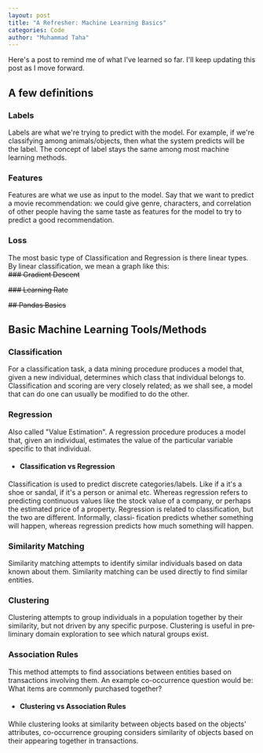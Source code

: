 ```yaml
---
layout: post
title: "A Refresher: Machine Learning Basics"
categories: Code
author: "Muhammad Taha"
---
```


Here's a post to remind me of what I've learned so far. I'll keep updating this post as I move forward.

## A few definitions
### Labels
Labels are what we're trying to predict with the model. For example, if we're classifying among animals/objects, then what the system predicts will be the label.
The concept of label stays the same among most machine learning methods.

### Features
Features are what we use as input to the model. 
Say that we want to predict a movie recommendation: we could give genre, characters, and correlation of other people having the same taste as features for the model to try to predict a good recommendation.

### Loss 
The most basic type of Classification and Regression is there linear types.
By linear classification, we mean a graph like this:  
~~### Gradient Descent~~

~~### Learning Rate~~

~~## Pandas Basics~~

## Basic Machine Learning Tools/Methods

### Classification
For a classification task, a data mining procedure produces a model that, given a new individual, determines which class that individual belongs to. Classification and scoring are very closely related; as we shall see, a model that can do one can usually be modified to do the other.

### Regression
Also called "Value Estimation". A regression procedure produces a model that, given an individual, estimates the value of the particular variable specific to that individual.


* #### Classification vs Regression
Classification is used to predict discrete categories/labels. Like if a it's a shoe or sandal, if it's a person or animal etc. Whereas regression refers to predicting continuous values like the stock value of a company, or perhaps the estimated price of a property.
Regression is related to classification, but the two are different. Informally, classi‐
fication predicts whether something will happen, whereas regression predicts how
much something will happen.

### Similarity Matching
Similarity matching attempts to identify similar individuals based on data known
about them. Similarity matching can be used directly to find similar entities.

### Clustering
Clustering attempts to group individuals in a population together by their similarity,
but not driven by any specific purpose. Clustering is useful in pre‐liminary domain exploration to see which natural groups exist.

### Association Rules
This method attempts to find associations between entities based on transactions involving them. An example co-occurrence question would be: What items are commonly purchased together? 

* #### Clustering vs Association Rules
While clustering looks at similarity between objects based on the objects’ attributes, co-occurrence grouping considers similarity of objects based on their appearing together in transactions.

